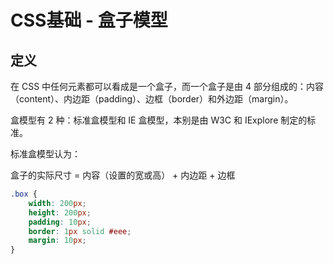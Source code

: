 # CSS基础 - 盒子模型
## 定义
在 CSS 中任何元素都可以看成是一个盒子，而一个盒子是由 4 部分组成的：内容（content）、内边距（padding）、边框（border）和外边距（margin）。

盒模型有 2 种：标准盒模型和 IE 盒模型，本别是由 W3C 和 IExplore 制定的标准。

标准盒模型认为：

盒子的实际尺寸 = 内容（设置的宽或高） + 内边距 + 边框
```css
.box {
    width: 200px;
    height: 200px;
    padding: 10px;
    border: 1px solid #eee;
    margin: 10px;
}
```